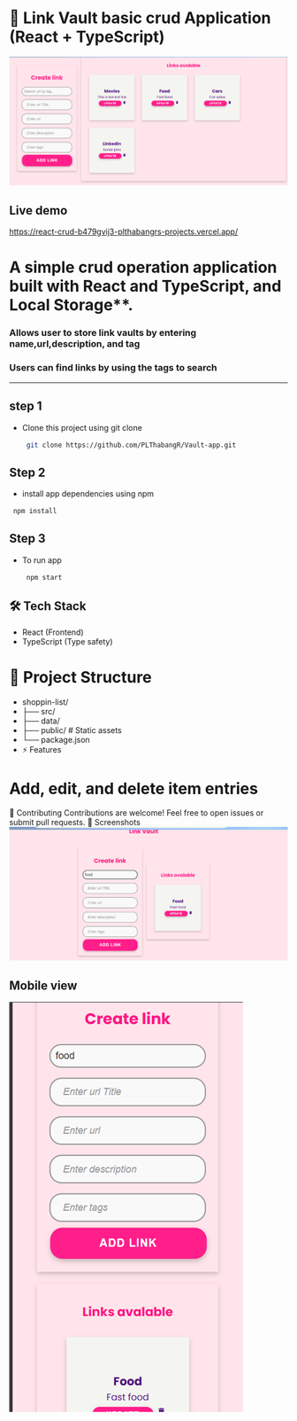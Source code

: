 # 📌 Link Vault basic crud Application (React + TypeScript)

![Dashboard Screenshot](https://github.com/PLThabangR/Vault-app/blob/main/public/links.png)

## Live demo
https://react-crud-b479gvij3-plthabangrs-projects.vercel.app/
# A simple crud operation application built with **React** and **TypeScript**, and Local Storage**.
### Allows user to store link vaults  by entering name,url,description, and tag 
### Users can find links by using the tags to search
---
## step 1
- Clone this project using git clone 
  ```sh
   git clone https://github.com/PLThabangR/Vault-app.git
   ```

## Step 2 
- install app dependencies using npm
```sh
 npm install
 ``` 
## Step 3 
- To run app
  ```sh
   npm start
   ``` 
## 🛠️ Tech Stack
- React (Frontend)
- TypeScript (Type safety)

  
# 📂 Project Structure

- shoppin-list/
- ├── src/          
- ├── data/        
- ├── public/       # Static assets
- └── package.json
- ⚡ Features

# Add, edit, and delete item entries





🤝 Contributing
Contributions are welcome! Feel free to open issues or submit pull requests.
📸 Screenshots
![Dashboard Screenshot](https://github.com/PLThabangR/Vault-app/blob/main/public/food_search.png)
## Mobile view
![Dashboard Screenshot](https://github.com/PLThabangR/Vault-app/blob/main/public/mobilelinks.png)

